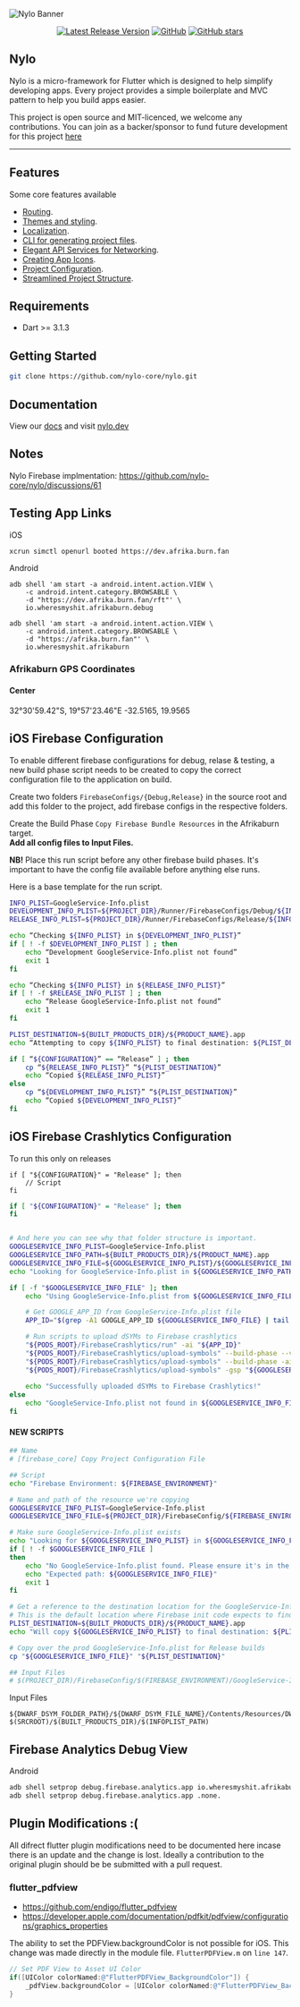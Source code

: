 ![Nylo Banner](https://nylo.dev/images/nylo_logo_header.png)

<p align="center">
  <a href="https://github.com/nylo-core/nylo/releases"><img src="https://img.shields.io/github/v/release/nylo-core/nylo?style=plastic" alt="Latest Release Version"></a>
  <a href="https://github.com/nylo-core/nylo/blob/master/LICENSE"><img alt="GitHub" src="https://img.shields.io/github/license/nylo-core/nylo?style=plastic"></a>
  <a href="#"><img alt="GitHub stars" src="https://img.shields.io/github/stars/nylo-core/nylo?style=plastic"></a>
</p>

## Nylo

Nylo is a micro-framework for Flutter which is designed to help simplify developing apps. Every project provides a simple boilerplate and MVC pattern to help you build apps easier. 

This project is open source and MIT-licenced, we welcome any contributions. You can join as a backer/sponsor to fund future development for this project [here](https://nylo.dev)

---

## Features
Some core features available
* [Routing](https://nylo.dev/docs/5.20.0/router).
* [Themes and styling](https://nylo.dev/docs/5.20.0/themes-and-styling).
* [Localization](https://nylo.dev/docs/5.20.0/localization).
* [CLI for generating project files](https://nylo.dev/docs/5.20.0/metro).
* [Elegant API Services for Networking](https://nylo.dev/docs/5.20.0/networking).
* [Creating App Icons](https://nylo.dev/docs/5.20.0/app-icons).
* [Project Configuration](https://nylo.dev/docs/5.20.0/configuration).
* [Streamlined Project Structure](https://nylo.dev/docs/5.20.0/directory-structure).

## Requirements
* Dart >= 3.1.3

## Getting Started

``` bash
git clone https://github.com/nylo-core/nylo.git
```

## Documentation
View our [docs](https://nylo.dev/docs) and visit [nylo.dev](https://nylo.dev)

## Notes

Nylo Firebase implmentation: https://github.com/nylo-core/nylo/discussions/61

## Testing App Links

iOS
```
xcrun simctl openurl booted https://dev.afrika.burn.fan
```

Android
```
adb shell 'am start -a android.intent.action.VIEW \
    -c android.intent.category.BROWSABLE \
    -d "https://dev.afrika.burn.fan/rft"' \
    io.wheresmyshit.afrikaburn.debug

adb shell 'am start -a android.intent.action.VIEW \
    -c android.intent.category.BROWSABLE \
    -d "https://afrika.burn.fan"' \
    io.wheresmyshit.afrikaburn
```

###  Afrikaburn GPS Coordinates

#### Center
32°30'59.42"S, 19°57'23.46"E
-32.5165, 19.9565

## iOS Firebase Configuration

To enable different firebase configurations for debug, relase & testing, a new build phase script needs to be created to copy the correct configuration file to the application on build.

Create two folders `FirebaseConfigs/{Debug,Release}` in the source root and add this folder to the project, add firebase configs in the respective folders.

Create the Build Phase `Copy Firebase Bundle Resources` in the Afrikaburn target.<br />
**Add all config files to Input Files.**

**NB!** Place this run script before any other firebase build phases.  It's important to have the config file available before anything else runs.

Here is a base template for the run script.

```bash
INFO_PLIST=GoogleService-Info.plist
DEVELOPMENT_INFO_PLIST=${PROJECT_DIR}/Runner/FirebaseConfigs/Debug/${INFO_PLIST}
RELEASE_INFO_PLIST=${PROJECT_DIR}/Runner/FirebaseConfigs/Release/${INFO_PLIST}

echo “Checking ${INFO_PLIST} in ${DEVELOPMENT_INFO_PLIST}”
if [ ! -f $DEVELOPMENT_INFO_PLIST ] ; then
    echo “Development GoogleService-Info.plist not found”
    exit 1
fi

echo “Checking ${INFO_PLIST} in ${RELEASE_INFO_PLIST}”
if [ ! -f $RELEASE_INFO_PLIST ] ; then
    echo “Release GoogleService-Info.plist not found”
    exit 1
fi

PLIST_DESTINATION=${BUILT_PRODUCTS_DIR}/${PRODUCT_NAME}.app
echo “Attempting to copy ${INFO_PLIST} to final destination: ${PLIST_DESTINATION}”

if [ “${CONFIGURATION}” == “Release” ] ; then
    cp “${RELEASE_INFO_PLIST}” “${PLIST_DESTINATION}”
    echo “Copied ${RELEASE_INFO_PLIST}”
else
    cp “${DEVELOPMENT_INFO_PLIST}” “${PLIST_DESTINATION}”
    echo “Copied ${DEVELOPMENT_INFO_PLIST}”
fi
```

## iOS Firebase Crashlytics Configuration

To run this only on releases

```bas
if [ "${CONFIGURATION}" = "Release" ]; then
    // Script
fi
```

```bash
if [ "${CONFIGURATION}" = "Release" ]; then
fi


# And here you can see why that folder structure is important.
GOOGLESERVICE_INFO_PLIST=GoogleService-Info.plist
GOOGLESERVICE_INFO_PATH=${BUILT_PRODUCTS_DIR}/${PRODUCT_NAME}.app
GOOGLESERVICE_INFO_FILE=${GOOGLESERVICE_INFO_PLIST}/${GOOGLESERVICE_INFO_PLIST}
echo "Looking for GoogleService-Info.plist in ${GOOGLESERVICE_INFO_PATH}"

if [ -f "$GOOGLESERVICE_INFO_FILE" ]; then
    echo "Using GoogleService-Info.plist from ${GOOGLESERVICE_INFO_FILE}"

    # Get GOOGLE_APP_ID from GoogleService-Info.plist file
    APP_ID="$(grep -A1 GOOGLE_APP_ID ${GOOGLESERVICE_INFO_FILE} | tail -n1 | sed -e 's/.*\<string\>\(.*\)\<\/string\>/\1/')"

    # Run scripts to upload dSYMs to Firebase crashlytics
    "${PODS_ROOT}/FirebaseCrashlytics/run" -ai "${APP_ID}"
    "${PODS_ROOT}/FirebaseCrashlytics/upload-symbols" --build-phase --validate -ai "${APP_ID}"
    "${PODS_ROOT}/FirebaseCrashlytics/upload-symbols" --build-phase -ai "${APP_ID}"
    "${PODS_ROOT}/FirebaseCrashlytics/upload-symbols" -gsp "${GOOGLESERVICE_INFO_FILE}" -p ios "${DWARF_DSYM_FOLDER_PATH}/${DWARF_DSYM_FILE_NAME}"  -ai "${APP_ID}"
    
    echo "Successfully uploaded dSYMs to Firebase Crashlytics!"
else
    echo "GoogleService-Info.plist not found in ${GOOGLESERVICE_INFO_FILE}"
fi
```

#### NEW SCRIPTS

```bash
## Name
# [firebase_core] Copy Project Configuration File

## Script
echo "Firebase Environment: ${FIREBASE_ENVIRONMENT}"

# Name and path of the resource we're copying
GOOGLESERVICE_INFO_PLIST=GoogleService-Info.plist
GOOGLESERVICE_INFO_FILE=${PROJECT_DIR}/FirebaseConfig/${FIREBASE_ENVIRONMENT}/${GOOGLESERVICE_INFO_PLIST}

# Make sure GoogleService-Info.plist exists
echo "Looking for ${GOOGLESERVICE_INFO_PLIST} in ${GOOGLESERVICE_INFO_FILE}"
if [ ! -f $GOOGLESERVICE_INFO_FILE ]
then
    echo "No GoogleService-Info.plist found. Please ensure it's in the proper directory."
    echo "Expected path: ${GOOGLESERVICE_INFO_FILE}"
    exit 1
fi

# Get a reference to the destination location for the GoogleService-Info.plist
# This is the default location where Firebase init code expects to find GoogleServices-Info.plist file
PLIST_DESTINATION=${BUILT_PRODUCTS_DIR}/${PRODUCT_NAME}.app
echo "Will copy ${GOOGLESERVICE_INFO_PLIST} to final destination: ${PLIST_DESTINATION}"

# Copy over the prod GoogleService-Info.plist for Release builds
cp "${GOOGLESERVICE_INFO_FILE}" "${PLIST_DESTINATION}"

## Input Files
# $(PROJECT_DIR)/FirebaseConfig/$(FIREBASE_ENVIRONMENT)/GoogleService-Info.plist`
```

Input Files

```
${DWARF_DSYM_FOLDER_PATH}/${DWARF_DSYM_FILE_NAME}/Contents/Resources/DWARF/${TARGET_NAME}
$(SRCROOT)/$(BUILT_PRODUCTS_DIR)/$(INFOPLIST_PATH)
```

## Firebase Analytics Debug View

Android

```bash
adb shell setprop debug.firebase.analytics.app io.wheresmyshit.afrikaburn.debug
adb shell setprop debug.firebase.analytics.app .none.
```

## Plugin Modifications :(

All difrect flutter plugin modifications need to be documented here incase there is an update
and the change is lost. Ideally a contribution to the original plugin should be be submitted with a pull request.

### flutter_pdfview

- https://github.com/endigo/flutter_pdfview
- https://developer.apple.com/documentation/pdfkit/pdfview/configurations/graphics_properties

The ability to set the PDFView.backgroundColor is not possible for iOS.  This change was made directly in the module file.
`FlutterPDFView.m` on `line 147`.

```objective-c
// Set PDF View to Asset UI Color
if([UIColor colorNamed:@"FlutterPDFView_BackgroundColor"]) {
    _pdfView.backgroundColor = [UIColor colorNamed:@"FlutterPDFView_BackgroundColor"];
}
```